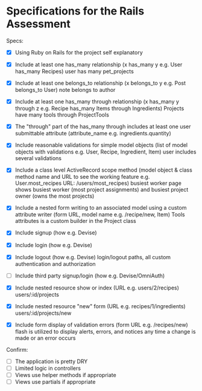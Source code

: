 # Specifications for the Rails Assessment

Specs:
- [x] Using Ruby on Rails for the project
  self explanatory

- [x] Include at least one has_many relationship (x has_many y e.g. User has_many Recipes)
    user has many pet_projects

- [x] Include at least one belongs_to relationship (x belongs_to y e.g. Post belongs_to User)
    note belongs to author

- [x] Include at least one has_many through relationship (x has_many y through z e.g. Recipe has_many Items through Ingredients)
    Projects have many tools through ProjectTools

- [x] The "through" part of the has_many through includes at least one user submittable attribute (attribute_name e.g. ingredients.quantity)

- [x] Include reasonable validations for simple model objects (list of model objects with validations e.g. User, Recipe, Ingredient, Item)
    user includes several validations

- [x] Include a class level ActiveRecord scope method (model object & class method name and URL to see the working feature e.g. User.most_recipes URL: /users/most_recipes)
    busiest worker page shows busiest worker (most project assignments) and busiest project owner (owns the most projects)

- [x] Include a nested form writing to an associated model using a custom attribute writer (form URL, model name e.g. /recipe/new, Item)
    Tools attributes is a custom builder in the Project class

- [x] Include signup (how e.g. Devise)
- [x] Include login (how e.g. Devise)
- [x] Include logout (how e.g. Devise)
    login/logout paths, all custom authentication and authorization

- [ ] Include third party signup/login (how e.g. Devise/OmniAuth)

- [x] Include nested resource show or index (URL e.g. users/2/recipes)
    users/:id/projects

- [x] Include nested resource "new" form (URL e.g. recipes/1/ingredients)
    users/:id/projects/new

- [x] Include form display of validation errors (form URL e.g. /recipes/new)
    flash is utilized to display alerts, errors, and notices any time a change is made or an error occurs

Confirm:
- [ ] The application is pretty DRY
- [ ] Limited logic in controllers
- [ ] Views use helper methods if appropriate
- [ ] Views use partials if appropriate

